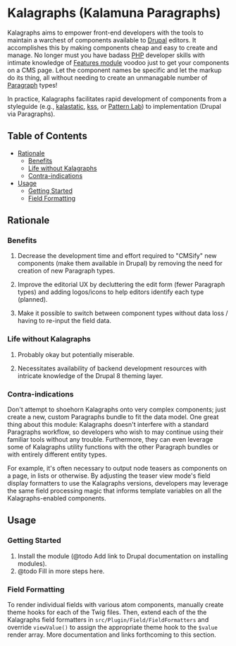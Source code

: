 # Kalagraphs (Kalamuna Paragraphs)

Kalagraphs aims to empower front-end developers with the tools to maintain a warchest of components available to [Drupal](https://www.drupal.org/) editors. It accomplishes this by making components cheap and easy to create and manage. No longer must you have badass [PHP](http://php.net/) developer skills with intimate knowledge of [Features module](https://www.drupal.org/project/features) voodoo just to get your components on a CMS page. Let the component names be specific and let the markup do its thing, all without needing to create an unmanagable number of [Paragraph](https://www.drupal.org/project/paragraphs) types!

In practice, Kalagraphs facilitates rapid development of components from a styleguide (e.g., [kalastatic](https://github.com/kalamuna/kalastatic), [kss](http://warpspire.com/kss/), or [Pattern Lab](http://patternlab.io/)) to implementation (Drupal via Paragraphs).

## Table of Contents

* [Rationale](#rationale)
  * [Benefits](#benefits)
  * [Life without Kalagraphs](#life-without-kalagraphs)
  * [Contra-indications](#contra-indications)
* [Usage](#usage)
  * [Getting Started](#getting-started)
  * [Field Formatting](#field-formatting)

## Rationale

### Benefits

1.  Decrease the development time and effort required to "CMSify" new components (make them available in Drupal) by removing the need for creation of new Paragraph types.

1.  Improve the editorial UX by decluttering the edit form (fewer Paragraph types) and adding logos/icons to help editors identify each type (planned).

1.  Make it possible to switch between component types without data loss / having to re-input the field data.

### Life without Kalagraphs

1.  Probably okay but potentially miserable.

1.  Necessitates availability of backend development resources with intricate knowledge of the Drupal 8 theming layer.

### Contra-indications

Don't attempt to shoehorn Kalagraphs onto very complex components; just create a new, custom Paragraphs bundle to fit the data model. One great thing about this module: Kalagraphs doesn't interfere with a standard Paragraphs workflow, so developers who wish to may continue using their familiar tools without any trouble. Furthermore, they can even leverage some of Kalagraphs utility functions with the other Paragraph bundles or with entirely different entity types.

For example, it's often necessary to output node teasers as components on a page, in lists or otherwise. By adjusting the teaser view mode's field display formatters to use the Kalagraphs versions, developers may leverage the same field processing magic that informs template variables on all the Kalagraphs-enabled components.

## Usage

### Getting Started

1.  Install the module (@todo Add link to Drupal documentation on installing modules).
1.  @todo Fill in more steps here.

### Field Formatting

To render individual fields with various atom components, manually create theme hooks for each of the Twig files. Then, extend each of the the Kalagraphs field formatters in `src/Plugin/Field/FieldFormatters` and override `viewValue()` to assign the appropriate theme hook to the `$value` render array. More documentation and links forthcoming to this section.
